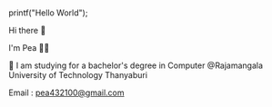 ### 
printf("Hello World");

Hi there 👋

I'm Pea 🤑🤑

🤖
I am studying for a bachelor's degree in Computer  @Rajamangala University of Technology Thanyaburi

Email : pea432100@gmail.com

<!--
**pphisit/pphisit** is a ✨ _special_ ✨ repository because its `README.md` (this file) appears on your GitHub profile.

Here are some ideas to get you started:

- 🔭 I’m currently working on ...
- 🌱 I’m currently learning ...
- 👯 I’m looking to collaborate on ...
- 🤔 I’m looking for help with ...
- 💬 Ask me about ...
- 📫 How to reach me: ...
- 😄 Pronouns: ...
- ⚡ Fun fact: ...
-->
